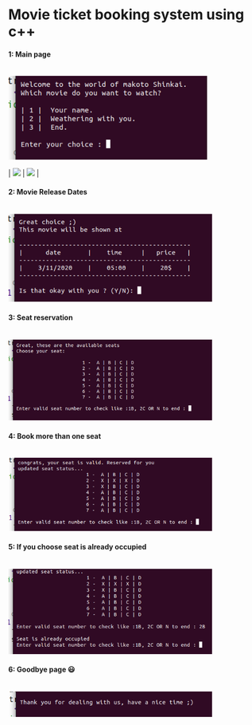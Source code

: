 # Movie ticket booking system using c++

#### 1: Main page <br> <br>
<img src="Images/1.png"  width="400"/>  

| <img src="https://media2.giphy.com/media/3ohjV6G9UwkB190zbq/giphy.gif" width="200">  | <img src="https://media3.giphy.com/media/Id71NFYfSBOKv2IexE/giphy.gif" width="200"> | 

#### 2: Movie Release Dates <br> <br>
<img src="Images/2.png"  width="410"/>  


#### 3: Seat reservation <br> <br>
<img src="Images/3.png"  width="410"/>  


#### 4: Book more than one seat <br> <br>
<img src="Images/4.png"  width="410"/>  


#### 5: If you choose seat is already occupied <br> <br>
<img src="Images/5.png"  width="410"/>  


#### 6: Goodbye page :smiley: <br> <br>
<img src="Images/6.png"  width="410"/>  

